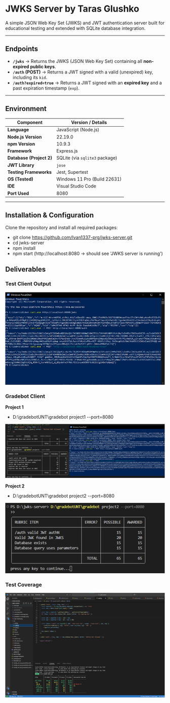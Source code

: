 # JWKS Server by Taras Glushko
A simple JSON Web Key Set (JWKS) and JWT authentication server built for educational testing and extended with SQLite database integration.

---

##  Endpoints

- **`/jwks`** → Returns the JWKS (JSON Web Key Set) containing all **non-expired public keys**.
- **`/auth` (POST)** → Returns a JWT signed with a valid (unexpired) key, including its `kid`.
- **`/auth?expired=true`** → Returns a JWT signed with an **expired key** and a past expiration timestamp (`exp`).

---

##  Environment

| Component | Version / Details |
|------------|------------------|
| **Language** | JavaScript (Node.js) |
| **Node.js Version** | 22.19.0 |
| **npm Version** | 10.9.3 |
| **Framework** | Express.js |
| **Database (Project 2)** | SQLite (via `sqlite3` package) |
| **JWT Library** | `jose` |
| **Testing Frameworks** | Jest, Supertest |
| **OS (Tested)** | Windows 11 Pro (Build 22631) |
| **IDE** | Visual Studio Code |
| **Port Used** | 8080 |

---

##  Installation & Configuration

Clone the repository and install all required packages:

- git clone https://github.com/Ivan1337-prg/jwks-server.git
- cd jwks-server
- npm install
- npm start (http://localhost:8080 -> should see 'JWKS server is running')


## Deliverables

### Test Client Output
![Test Client](screenshots/test-client.png)

### Gradebot Client 

**Project 1**
- D:\gradebotUNT\gradebot project1 --port=8080
  
![Coverage](screenshots/gradebot-coverage.png)

**Project 2**
- D:\gradebotUNT\gradebot project2 --port=8080
  
![Coverage](screenshots/gradebot-coverage2.png)

### Test Coverage
![Coverage](screenshots/coverage1.png)


